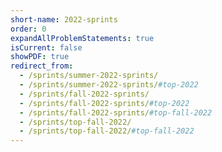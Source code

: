 ```yaml
---
short-name: 2022-sprints
order: 0
expandAllProblemStatements: true
isCurrent: false
showPDF: true
redirect_from:
  - /sprints/summer-2022-sprints/
  - /sprints/summer-2022-sprints/#top-2022
  - /sprints/fall-2022-sprints/
  - /sprints/fall-2022-sprints/#top-2022
  - /sprints/fall-2022-sprints/#top-fall-2022
  - /sprints/top-fall-2022/
  - /sprints/top-fall-2022/#top-fall-2022
---
```

